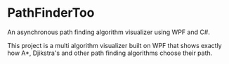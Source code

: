# PathFinderToo
An asynchronous path finding algorithm visualizer using WPF and C#.

This project is a multi algorithm visualizer built on WPF that shows exactly how A*, Djikstra's and other path finding algorithms choose their path.
